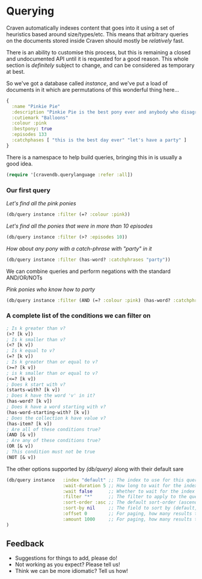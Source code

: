 # Querying

Craven automatically indexes content that goes into it using a set of heuristics based around size/types/etc. This means that arbitrary queries on the documents stored inside Craven should mostly be *relatively* fast.

There is an ability to customise this process, but this is remaining a closed and undocumented API until it is requested for a good reason. This whole section is *definitely* subject to change, and can be considered as temporary at best.

So we've got a database called *instance*, and we've put a load of documents in it which are permutations of this wonderful thing here...

```clojure
{
  :name "Pinkie Pie"
  :description "Pinkie Pie is the best pony ever and anybody who disagrees better think that about Rainbow Dash instead"
  :cutiemark "Balloons"
  :colour :pink
  :bestpony: true
  :episodes 133
  :catchphases [ "this is the best day ever" "let's have a party" ]
}
```

There is a namespace to help build queries, bringing this in is usually a good idea.

```clojure
(require '[cravendb.querylanguage :refer :all])
```

### Our first query

*Let's find all the pink ponies*
```clojure
(db/query instance :filter (=? :colour :pink))
```

*Let's find all the ponies that were in more than 10 episodes*
```clojure
(db/query instance :filter (>? :episodes 10))
```

*How about any pony with a catch-phrase with "party" in it*
```clojure
(db/query instance :filter (has-word? :catchphrases "party"))
```

We can combine queries and perform negations with the standard AND/OR/NOTs 

*Pink ponies who know how to party*
```clojure
(db/query instance :filter (AND (=? :colour :pink) (has-word? :catchphrases "party")))
```

### A complete list of the conditions we can filter on

```clojure
; Is k greater than v?
(>? [k v])
; Is k smaller than v?
(<? [k v]) 
; Is k equal to v?
(=? [k v]) 
; Is k greater than or equal to v?
(>=? [k v]) 
; is k smaller than or equal to v?
(<=? [k v]) 
; Does k start with v?
(starts-with? [k v]) 
; Does k have the word 'v' in it?
(has-word? [k v])
; Does k have a word starting with v?
(has-word-starting-with? [k v])
; Does the collection k have value v?
(has-item? [k v])
; Are all of these conditions true?
(AND [& v])
; Are any of these conditions true?
(OR [& v])
; This condition must not be true
(NOT [& v])
```

The other options supported by *(db/query)* along with their default sare

```clojure
(db/query instance   :index "default" ;; The index to use for this query
                     :wait-duration 5 ;; How long to wait for the index to become non-stale (if wait is true)
                     :wait false      ;; Whether to wait for the index to become non-stale
                     :filter "*"      ;; The filter to apply to the query (by default, everything)
                     :sort-order :asc ;; The default sort-order (ascending)
                     :sort-by nil     ;; The field to sort by (default, by best-match)
                     :offset 0        ;; For paging, how many results to skip
                     :amount 1000     ;; For paging, how many results to request
)
```

## Feedback

- Suggestions for things to add, please do!
- Not working as you expect? Please tell us!
- Think we can be more idiomatic? Tell us how!
